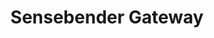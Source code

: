 ---
layout: pid
title: Sensebender Gateway
owner: MySensors
license: CERN OHL v.1.2
site: http://www.mysensors.org/
source: http://github.com/mysensors/sensebenderGW/
---